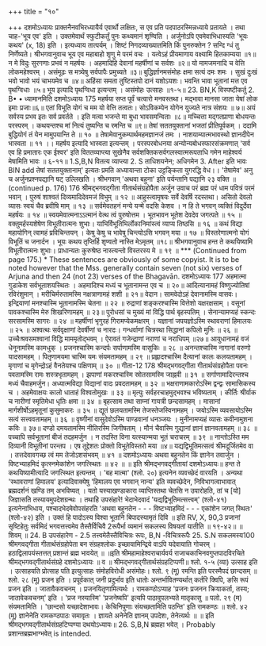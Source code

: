 +++
title = "१०"

+++
दशमोऽध्यायः प्राक्तनैनवभिरध्यायैर्य एवार्थो लक्षितः, स एव प्रति पदपाठरस्मिन्नध्याये प्रतायते । तथा चाह-'भूय एव' इति । उक्तमेवार्थं स्फुटीकर्तुं पुनः कथ्यमानं शृण्विति । अर्जुनोऽपि एवमेवाभिधास्यति 'भूयः कथय' (x, 18) इति । इत्यध्याय तात्पर्यम् । शिष्टं निगदव्याख्यातमिति किं पुनरुक्तेन ? सन्दि ग्धं तु निर्णेष्यते। 
श्रीभगवानुवाच 
भूय एव महाबाहो शृणु मे परमं वचः । यत्वेऽहं प्रीयमाणाय वक्ष्यामि हितकाम्यया ॥१॥ न मे विदुः सुरगणाः प्रभवं न महर्षयः । अहमादिहि देवानां महर्षीणां च सर्वशः ॥२॥ यो मामजमनादि च वेत्ति लोकमहेश्वरम् । असंमूढः स मत्र्येषु सर्वपापैः प्रमुच्यते ॥३॥ बुद्धिर्ज्ञानमसंमोहः क्षमा सत्यं दमः शमः । सुखं दुःखं भवो भावो भयं चाभयमेव च ॥४॥ अहिंसा समता तुष्टिस्तपो दानं यशोऽयशः। 
भवन्ति भावा भूतानां मत्त एव पृथग्विधाः ॥५॥ भूय इत्यादि पृथग्विधा इत्यन्तम् । असंमोहः उत्साहः ॥१-५॥ 
23. BN,K विस्पष्टीकर्तु 2. B• • ध्यामानमिति 
दशमोऽध्यायः 
175 
महर्षया सप्त पूर्वं चत्वारो मनवस्तथा। मद्भावा मानसा जाता येषां लोक इमाः प्रजाः॥६॥ एतां विभूति योगं च मम यो वेत्ति तत्वतः। सोऽविकम्पेन योगेन युज्यते नात्र संशयः ॥ ७॥ अयं सर्वस्य प्रभव इतः सर्व प्रवर्तते । इति मत्वा भजन्ते मा बुधा भावसमन्विताः ॥८॥ मच्चित्ता मद्गतप्राणा बोधयन्तः परस्परम् । कथयन्तश्च मां नित्यं तुष्यन्ति च रमन्ति च ॥९॥ तेषां सततयुक्तानां भजतां प्रीतिपूर्वकम् । ददामि बुद्धियोगं तं येन मामुपयान्ति ते ॥ १० ॥ तेषामेवानुकम्पार्थमहमज्ञानजं तमः । नाशयाम्यात्मभावस्थो ज्ञानदीपेन भास्वता ॥ ११ ।। 
महर्षय इत्यादि भास्वता इत्यन्तम् । परस्परबोधनया अन्योन्यबोधस्फारसंक्रमणात् 'सर्व एव हि प्रमातारः एक ईश्वर' इति विततव्याप्त्या सुखेनैव सर्वशक्तिकसर्वगलस्वात्मरूपताधि गमेन माहेश्वर्य मेषामिति भावः ॥ ६-११॥ 
1.S,B,N वितत्य व्याप्त्या 2. S ताधिशयनेन; अधिगमेन 3. After इति भावः BIN add तेषां सततयुक्तानाम्' इत्यतः 
प्रमति अध्यायान्ता टोका उट्टङ्किता युगरद्धि वेध।। 'तेषामेव' अनु च अर्जुनप्रश्नपद्यानि षट् उल्लिखति । श्रीभगवान् 'अथवा बहुना' इति पर्यन्तानि पद्यानि २३ वक्ति ॥ 
(continued p. 176) 
176 
श्रीमद्भगवद्गीता गीतार्थसंग्रहोपैता अर्जुन उवाच 
परं ब्रह्म परं धाम पवित्रं परमं भवान् । पुरुषं शाश्वतं दिव्यमादिदेवमजं विभुम् ॥ १२ ॥ आहुस्त्वामृषयः सर्वे देवर्षि रदस्तथा। असितो देवलो व्यासः स्वयं चैव ब्रवीषि माम् ॥ १३ ॥ सर्वमेवतहनं मन्ये यन्मे वदसि केशव । न हि ते भगवन् व्यक्तिं विदुर्देवा महर्षयः ॥ १४ ॥ स्वयमेवात्मनाऽऽत्मानं वेत्थ त्वं पुरुषोत्तम । भूतभावन भूतेश देवदेव जगत्पते ॥ १५ ॥ वक्तुमर्हस्यशेषेण विभूतीरात्मनः शुभाः। याभिर्विभूतिभिर्लोकानिमांस्त्वं व्याप्य तिष्ठसि ॥ १६ ॥ कथं विद्या महायोगिन् त्वामहं प्रविचिन्तयन् । केषु केषु च भावेषु चिन्त्योऽसि भगवन् मया ॥ १७ ॥ विस्तरेणात्मनो योगं विभूतिं च जनार्दन । 
भूयः कथय तृप्तिर्हि शृण्वतो नास्ति मेऽमृतम् ॥१८॥ श्रीभगवानुवाच 
हन्त ते कथयिष्यामि विभूतीरात्मनः शुभाः। प्राधान्यतः कुरुश्रेष्ठ नास्त्यन्तो विस्तरस्य मे ॥ १९ ॥ 
\*\*\* (Continued from page 175.) \* These sentences are obviously of some copyist. It is to be noted however that the Mss. generally contain seven (not six) verses of Arjuna and then 24 (not 23) verses of the Bhagavān. 
दशमोऽध्यायः 
177 
अहमात्मा गुडाकेश सर्वभूताशयस्थितः । अहमादिश्च मध्यं च भूतानामन्त एव च ॥ २०॥ आदित्यानामहं विष्णुज्योतिषां रविरंशुमान् । मरीचिर्मरुतामस्मि नक्षत्राणामहं शशी ॥ २१॥ वेदान। सामवेदोऽहं देवानामस्मि वासवः। इन्द्रियाणां मनश्चास्मि भूतानामस्मि चेतना ॥ २२ ॥ रुद्राणां शङ्करश्चास्मि वित्तेशो यक्षरक्षसाम् । वसूनां पावकश्चास्मि मेरु शिखरिणामहम् ॥ २३॥ पुरोधसां च मुख्यं मां विद्धि पार्थ बृहस्पतिम् । सेनान्यामप्यहं स्कन्दः सरसामस्मि सागरः ॥ २४ ॥ महर्षीणां भृगुरहं गिरामप्येकमक्षरम् । यज्ञानां जपयज्ञोऽस्मि स्थावराणां हिमालयः ॥ २५ ॥ अश्वत्थः सर्ववृक्षाणां देवर्षीणां च नारदः। गन्धर्वाणां चित्ररथा सिद्धानां कपिलो मुनिः ॥ २६ ॥ उच्चैःश्रवसमश्वानां विद्धि माममृतोद्भवम् । ऐरावतं गजेन्द्राणां नराणां च नराधिपम् ॥२७॥ आयुधानामहं वजं धेनूनामस्मि कामधुक् । प्रजनश्चास्मि कन्दर्पः सर्पाणामस्मि वासुकिः ॥ २८ ॥ अनन्तश्चास्मि नागानां वरुणो यादसामहम् । पितृणामयमा चास्मि यमः संयमतामहम् ॥ २९ ॥ प्रह्लादश्चास्मि दैत्यानां कालः कलयतामहम् । मृगाणां च मृगेन्द्रोऽहं वैनतेयश्च पक्षिणाम् ॥ ३० ॥ गीता-12 
178 
श्रीमद्भगवद्गीता गीतार्थसंग्रहोपैता पवनः पवतामस्मि रामः शस्त्रभृतामहम् । 
झपाणां मकरश्चास्मि स्रोतसामस्मि जाह्नवी ॥ ३१ ॥ सर्गाणामादिरन्तश्च मध्यं चैवाहमर्जुन। 
अध्यात्मविद्या विद्यानां वादः प्रवदतामहम् ॥ ३२ ॥ भक्षराणामकारोऽस्मि द्वन्द्वः सामासिकस्य च । अहमेवाक्षयः कालो धाताहं विश्वतोमुखः ॥ ३३ ॥ मृत्युः सर्वहरचाहमुद्भवश्च भविष्यताम् । कीर्तिः श्रीर्वाक च नारीणां स्मृतिमेधा धृतिः क्षमा ॥ ३४ ॥ बृहत्साम तथा साम्नां गायत्री छन्दसामहम् । मासानां मार्गशीर्षोऽहमृतूनां कुसुमाकरः ॥ ३५ ॥ 
द्यूतं छलयतामस्मि तेजस्तेजस्विनामहम् । जयोऽस्मि व्यवसायोऽस्मि सत्वं सत्त्ववतामहम् ॥ ३६ ॥ वृष्णीनां वासुदेवोऽस्मि पाण्डवानां धनञ्जयः । मुनीनामप्यहं व्यासः कवीनामुशना कविः ॥ ३७॥ दण्डो दमयतामस्मि नीतिरस्मि जिगीषताम् । मौनं चैवास्मि गुद्यानां ज्ञानं ज्ञानवतामहम् ॥ ३८ ॥ पच्चापि सर्वभूतानां बीजं तदहमर्जुन । न तदस्ति विना यत्स्यान्मया भूतं चराचरम् ॥ ३९ ॥ नान्तोऽस्ति मम दिव्यानी विभूतीनां परन्तप । एष तूद्देशतः प्रोक्तो विभूतेविस्तरो मया ॥४॥ यद्यद्विभूतिमत्सत्वं श्रीमदूर्जितमेव वा । तत्तदेवावगच्छ त्वं मम तेजोऽशसंभवम् ॥ ४१ ॥ 
दशमोऽध्यायः अथवा बहुनतेन किं ज्ञानेन तवार्जुन । विष्टभ्याहमिदं कृत्स्नमेकांशेन जगत्स्थितः ॥ ४२ ॥ 
॥ इति श्रीमद्भगवद्गीतायां दशमोऽध्यायः॥ 
हन्त ते कथयिष्यामीत्यादि जगत्स्थित इत्यन्तम् । 'बह मात्मा' (श्लो. २०) इत्यनेन व्यवच्छेदं वारयति । अन्यथा 'स्थावराणां हिमालय' इत्यादिवाक्येषु 'हिमालय एव भगवान् नान्य' इति व्यवच्छेदेन, निविभागत्वाभावात् ब्रह्मदर्शनं खण्डि तम् अभविष्यत् । यतो यस्याखण्डाकारा व्याप्तिस्तथा चेतसि न उपारोहति, तां च [यो] जिज्ञासति तस्यायमुपदेशग्रन्थः । तथाहि उपसंहारे! भेदाभेदवादं 'यद्यद्विभूतिमत्सत्त्वम्' (श्लो-४१) इत्यनेनाभिधाय, पश्चादभेदमेवोपसंहरति 'अथवा बहुनतेन - - - विष्टभ्याहमिदं - - - एकांशेन जगत् स्थितः' (श्लो-४२) इति । उक्तं हि 
पादोऽस्य विश्वा भूतानि बिपादस्यामृतं दिवि ॥ इति 
RV, X, 90,3 प्रजानां सृष्टिहेतुः सर्वमिदं भगवत्तत्त्वमेव तैस्तैर्विचिवै 2रूपैर्भा व्यमानं सकलस्य विषयतां यातीति ॥ १९-४२॥ 
॥ शिवम् ॥ 
24. B उपसंहारेण - 2.5 तत्त्वमेतैस्तैविचित्रः रूपः, B,N -विचित्ररूपैः 
25. S.N सकलमस्य100 
श्रीमगवद्गीता गीतार्थसंग्रहोपेता बन संग्रहश्लोकः 
इच्छायामिन्द्रिये वाऽपि यदेवायाति गोचरम् । 
हठाद्विलापयंस्तत्तत् प्रशान्तं ब्रह्म भावयेत् ॥ ॥इति श्रीमहामाहेश्वराचार्यवर्य राजाचकाभिनवगुप्तपादविरचिते 
श्रीमद्भगवद्गीतार्थसंग्रहे दशमोऽध्यायः ॥ 
व 
॥ श्रीमद्भगवद्गीतार्थसंग्रहटिप्पणी॥ श्लो. १-५ (व्या) उत्साह इति । उत्साहयति प्रोत्साह पति इत्युत्साहः संमोहविरोधी असंमोहः। 
श्लो. ९ (मू) रमन्ति इति परस्मैपदं छान्दसम् ॥ 
श्लो. २८ (मू) प्रजन इति । प्रपूर्वकात् जनी प्रदुर्भाव इति धातोः अन्तर्भावितण्यर्थात् कर्तरि क्विपि, ङसि रूपं प्रजन इति । जातावैकवचनम् । प्रजनयितृणामित्यर्थः । रामकण्ठोऽप्याह 'प्रजनः प्रजनन क्रियाकर्ता, तस्य; जातावेकवचनम्' इति । 'प्रज नस्यास्मि' 'प्रजनेष्वपि' इत्यपि पाठावुपलभ्यते मातृकासु ॥ 
पलो. २९ (म) संयमतामिति । 'छान्दसो यच्छादेशाभावः। केचिनिपुणाः संयच्छतामिति पठन्ति' इति रामकण्ठः ॥ 
श्लो. ४२ (मू) ज्ञानेनेति रामकण्ठपाठः समावृतः । ज्ञायते अनेनेति ज्ञानम् उपदेशः, तेनेत्यर्थः ॥ 
॥ इति श्रीमद्भगवद्गीतार्थसंग्रहटिप्पण्या दथयोऽध्यायः॥ 
26. S,B,N ब्रह्महा भवेत् । Probably प्रशान्तब्रह्मभाग्भवेत् is 
intended. 